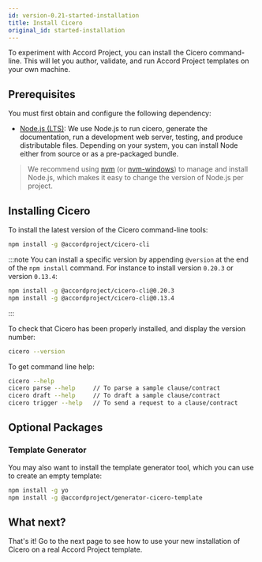 ```yaml
---
id: version-0.21-started-installation
title: Install Cicero
original_id: started-installation
---
```


To experiment with Accord Project, you can install the Cicero command-line. This will let you author, validate, and run Accord Project templates on your own machine.

## Prerequisites

You must first obtain and configure the following dependency:

* [Node.js (LTS)](http://nodejs.org): We use Node.js to run cicero, generate the documentation, run a development web server, testing, and produce distributable files. Depending on your system, you can install Node either from source or as a pre-packaged bundle.

>  We recommend using [nvm](https://github.com/creationix/nvm) (or [nvm-windows](https://github.com/coreybutler/nvm-windows)) to manage and install Node.js, which makes it easy to change the version of Node.js per project.

## Installing Cicero

To install the latest version of the Cicero command-line tools:

```bash
npm install -g @accordproject/cicero-cli
```

:::note
You can install a specific version by appending `@version` at the end of the `npm install` command. For instance to install version `0.20.3` or version `0.13.4`:
```bash
npm install -g @accordproject/cicero-cli@0.20.3
npm install -g @accordproject/cicero-cli@0.13.4
```
:::

To check that Cicero has been properly installed, and display the version number:
```bash
cicero --version
```

To get command line help:
```bash
cicero --help
cicero parse --help     // To parse a sample clause/contract
cicero draft --help     // To draft a sample clause/contract
cicero trigger --help   // To send a request to a clause/contract
```

## Optional Packages

### Template Generator

You may also want to install the template generator tool, which you can use to create an empty template:

```bash
npm install -g yo
npm install -g @accordproject/generator-cicero-template
```

## What next?

That's it! Go to the next page to see how to use your new installation of Cicero on a real Accord Project template.

